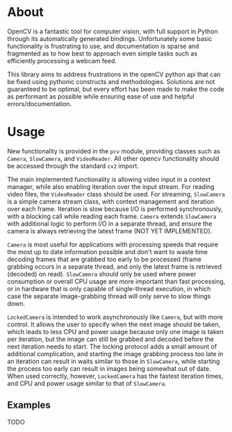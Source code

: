# About
OpenCV is a fantastic tool for computer vision, with full support in Python
through its automatically generated bindings. Unfortunately some basic functionality
is frustrating to use, and documentation is sparse and fragmented as to how best to
approach even simple tasks such as efficiently processing a webcam feed.  

This library aims to address frustrations in the openCV python api that can be
fixed using pythonic constructs and methodologies. Solutions are not guaranteed to
be optimal, but every effort has been made to make the code as performant as
possible while ensuring ease of use and helpful errors/documentation.

# Usage
New functionality is provided in the `pcv` module, providing classes such as `Camera`,
`SlowCamera`, and `VideoReader`. All other opencv functionality should be accessed
through the standard `cv2` import.  

The main implemented functionality is allowing video input in a context manager, 
while also enabling iteration over the input stream. For reading video files, the
`VideoReader` class should be used. For streaming, `SlowCamera` is a simple camera
stream class, with context management and iteration over each frame. Iteration is slow
because I/O is performed synchronously, with a blocking call while reading each frame.
`Camera` extends `SlowCamera` with additional logic to perform I/O in a separate thread,
and ensure the camera is always retrieving the latest frame (NOT YET IMPLEMENTED).

`Camera` is most useful for applications with processing speeds that require the most
up to date information possible and don't want to waste time decoding frames that are
grabbed too early to be processed (frame grabbing occurs in a separate thread, and only
the latest frame is retrieved (decoded) on read). `SlowCamera` should only be used where
power consumption or overall CPU usage are more important than fast processing, or in
hardware that is only capable of single-thread execution, in which case the
separate image-grabbing thread will only serve to slow things down.

`LockedCamera` is intended to work asynchronously like `Camera`, but with more control.
It allows the user to specify when the next image should be taken, which leads to less
CPU and power usage because only one image is taken per iteration, but the image can
still be grabbed and decoded before the next iteration needs to start. The locking 
protocol adds a small amount of additional complication, and starting the image
grabbing process too late in an iteration can result in waits similar to those in
`SlowCamera`, while starting the process too early can result in images being somewhat
out of date. When used correctly, however, `LockedCamera` has the fastest iteration
times, and CPU and power usage similar to that of `SlowCamera`.

## Examples
TODO
